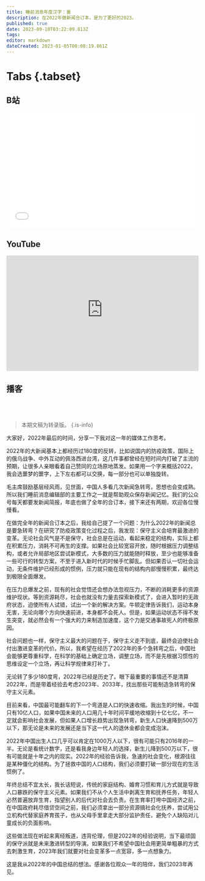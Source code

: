 ```yaml
---
title: 睡前消息年度汉字：噩
description: 在2022年做新闻合订本，是为了更好的2023。
published: true
date: 2023-09-10T03:22:09.813Z
tags: 
editor: markdown
dateCreated: 2023-01-05T00:08:19.861Z
---
```


# Tabs {.tabset}
## B站
<div style="position: relative; padding: 30% 45%;">
<iframe style="position: absolute; width: 100%; height: 100%; left: 0; top: 0;" src="//player.bilibili.com/player.html?&bvid=BV1Lv4y1B7Qj&page=1&as_wide=1&high_quality=1&danmaku=1&autoplay=0" scrolling="no" border="0" frameborder="no" framespacing="0" allowfullscreen="true"></iframe>
</div>

## YouTube
<div style="position: relative; padding: 30% 45%;">
<iframe style="position: absolute; top: 0; left: 0; width: 100%; height: 100%;" src="https://www.youtube-nocookie.com/embed/NjkXemHfKhM" title="YouTube video player" frameborder="0" allow="accelerometer; autoplay; clipboard-write; encrypted-media; gyroscope; picture-in-picture" allowfullscreen></iframe>
</div>
  
## 播客
<div class="podcast-player"></div>

# 
</br>

> 本期文稿为转录版。
{.is-info}


大家好，2022年最后的时间，分享一下我对这一年的媒体工作思考。

2022年的大新闻基本上都经历过180度的反转，比如说国内的防疫政策，国际上的俄乌战争、中外互动的佩洛西进台湾，这几件事都曾经在短时间内打破了主流的预期，让很多人亲眼看着自己赞同的立场原地蒸发。如果用一个字来概括2022，我会选噩梦的噩字，上下左右都可以交换，每一部分也可以单独旋转。

毛主席鼓励基层经风雨，见世面，中国人多看几次新闻急转弯，思想也会变成熟。所以我们睡前消息编辑部的主要工作之一就是帮助观众保存新闻记忆。我们的公众号每天都要发新闻简报，年底也做了全年的合订本，接下来还有两期，欢迎各位慢慢看。

在做完全年的新闻合订本之后，我给自己提了一个问题：为什么2022年的新闻总是要急转弯？在研究了防疫政策变化过程之后，我发现：保守主义会培育最激进的变革。无论社会风气是不是保守，社会总是在运动，看起来稳定的结构，实际上都在积累压力，消耗不可再生的支撑。如果社会比较宽容开放，随时根据压力调整结构，或者允许局部地区尝试新模式，大多数的压力就能随时释放，至少也能够准备一些可行的转型方案，不至于进入新时代的时候手忙脚乱。但如果否认一切社会运动，无条件维护已经形成的惯例，压力就只能在现有的结构内部慢慢积累，最终达到极限全面爆发。

在压力总爆发之前，现有的社会觉悟还会想办法忽视压力，不断的消耗更多的资源维护现状。等到资源耗尽，社会也就没有力量去探索新模式了，会进入暂时的无政府状态，迫使所有人试错，试出一个新的解决方案。牛顿定律告诉我们，运动本身无害，无论向哪个方向快速前进，本身都不会死人。但是，如果运动状态不得不发生突变，就必然会有一个强大的力来制造加速度，这个力是交通事故死人的终极原因。

社会问题也一样，保守主义最大的问题在于，保守主义走不到底，最终会迫使社会付出激进变革的代价。所以，我希望在经历了2022年的多个急转弯之后，中国社会能够更尊重科学，在科学的基础上确定立场，调整立场，而不是先根据习惯性的思维设定一个立场，再让科学规律来打补丁。

无论转了多少180度弯，2022年已经是历史了。眼下最重要的事情还不是清算2022年，而是带着经验去考虑2023年、2033年，找出那些可能制造急转弯的保守主义元素。

目前来看，中国最可能翻车的下一个弯道是人口的快速收缩。我出生的时候，中国只有10亿人口，如果中国未来的人口用几十年时间平缓地收缩到十亿七亿，不一定就会影响社会发展，但如果人口增长趋势出现急转弯，新生人口快速降到500万以下，那无论是未来的发展还是当下这一代人的退休金都会变成泡沫。

2022年中国出生人口几乎可以肯定在1000万人以下，很有可能只有2016年的一半。无论是看统计数字，还是看我身边年轻人的选择，新生儿降到500万以下，很有可能就是十年之内的现实。2022年的经验告诉我，急速的社会变化，根源往往是某种僵化的结构。为了拯救中国的人口结构，我们必须要打破一部分现在的生活惯例了。

年终总结不宜太长，我长话短说，传统的家庭结构、婚育习惯和育儿方式就是导致人口暴跌的保守主义元素。如果我们不从个人生活中剥离生育和抚养任务，年轻人必然普遍放弃生育，指望别人的后代对社会去负责。在生育率打垮中国经济之前，在中国政府耗尽借贷空间之前，我们必须拿出一部分资源搞社会化抚养，尝试用公立机构代替家庭养育孩子，也从父母手里拿走大部分监护责任，避免个人缺陷对儿童成长的负面影响。

这些做法现在听起来离经叛道，违背伦理，但是2022年的经验说明，当下最顽固的保守派就是未来激进转型的导演。如果我们不希望中国社会用更简单粗暴的方式去刺激生育，2023年我们就要对社会变革多一点宽容，多一点想象力。

这是我从2022年的中国总结的想法。感谢各位观众一年的陪伴，我们2023年再见。
